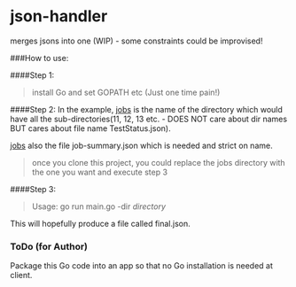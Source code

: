 # json-handler
merges jsons into one (WIP) - some constraints could be improvised!

###How to use:

####Step 1:
> install Go and set GOPATH etc 
(Just one time pain!)

####Step 2:
In the example, [jobs](jobs/) is the name of the directory which would have all the sub-directories(11, 12, 13 etc. - DOES NOT care about dir names BUT cares about file name TestStatus.json).

[jobs](jobs/) also the file job-summary.json which is needed and strict on name.

> once you clone this project, you could replace the jobs directory with the one you want and execute step 3

####Step 3:

> Usage: go run main.go -dir _directory_

This will hopefully produce a file called final.json.



### ToDo (for Author)

Package this Go code into an app so that no Go installation is needed at client.


